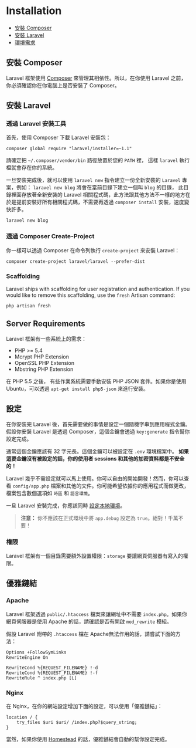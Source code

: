 # Installation

- [安裝 Composer](#install-composer)
- [安裝 Laravel](#install-laravel)
- [環境需求](#server-requirements)

<a name="install-composer"></a>
## 安裝 Composer

Laravel 框架使用 [Composer](http://getcomposer.org) 來管理其相依性。所以，在你使用 Laravel 之前，你必須確認你在你電腦上是否安裝了 Composer。

<a name="install-laravel"></a>
## 安裝 Laravel

### 透過 Laravel 安裝工具

首先，使用 Composer 下載 Laravel 安裝包：

	composer global require "laravel/installer=~1.1"

請確定把 `~/.composer/vendor/bin` 路徑放置於您的 `PATH` 裡， 這樣 `laravel` 執行檔就會存在你的系統。

一旦安裝完成後，就可以使用 `laravel new` 指令建立一份全新安裝的 `Laravel` 專案，例如： `laravel new blog` 將會在當前目錄下建立一個叫 `blog` 的目錄， 此目錄裡面存放著全新安裝的 Laravel 相關程式碼，此方法跟其他方法不一樣的地方在於是提前安裝好所有相關程式碼，不需要再透過 `composer install` 安裝，速度變快許多。

	laravel new blog

### 透過 Composer Create-Project

你一樣可以透過 Composer 在命令列執行 `create-project` 來安裝 Laravel：

	composer create-project laravel/laravel --prefer-dist

### Scaffolding

Laravel ships with scaffolding for user registration and authentication. If you would like to remove this scaffolding, use the `fresh` Artisan command:

	php artisan fresh

<a name="server-requirements"></a>
## Server Requirements

Laravel 框架有一些系統上的需求：

- PHP >= 5.4
- Mcrypt PHP Extension
- OpenSSL PHP Extension
- Mbstring PHP Extension

在 PHP 5.5 之後， 有些作業系統需要手動安裝 PHP JSON 套件。如果你是使用 Ubuntu，可以透過 `apt-get install php5-json` 來進行安裝。

<a name="configuration"></a>
## 設定

在你安裝完 Laravel 後，首先需要做的事情是設定一個隨機字串到應用程式金鑰。假設你安裝 Laravel 是透過 Composer，這個金鑰會透過 `key:generate` 指令幫你設定完成。

通常這個金鑰應該有 32 字元長。這個金鑰可以被設定在 `.env` 環境檔案中。 **如果這要金鑰沒有被設定的話，你的使用者 sessions 和其他的加密資料都是不安全的！**

Laravel 幾乎不需設定就可以馬上使用。你可以自由的開始開發！然而，你可以查看 `config/app.php` 檔案和其他的文件。你可能希望依據你的應用程式而做更改，檔案包含數個選項如 `時區` 和 `語言環境`。

一旦 Laravel 安裝完成，你應該同時 [設定本地環境](/docs/5.0/configuration#environment-configuration)。

> **注意：** 你不應該在正式環境中將 `app.debug` 設定為 `true`。絕對！千萬不要！

<a name="permissions"></a>
### 權限

Laravel 框架有一個目錄需要額外設置權限：`storage` 要讓網頁伺服器有寫入的權限。

<a name="pretty-urls"></a>
## 優雅鏈結

### Apache

Laravel 框架透過 `public/.htaccess` 檔案來讓網址中不需要 `index.php`。如果你網頁伺服器是使用 Apache 的話，請確認是否有開啟 `mod_rewrite` 模組。

假設 Laravel 附帶的 `.htaccess` 檔在 Apache無法作用的話，請嘗試下面的方法：

	Options +FollowSymLinks
	RewriteEngine On

	RewriteCond %{REQUEST_FILENAME} !-d
	RewriteCond %{REQUEST_FILENAME} !-f
	RewriteRule ^ index.php [L]

### Nginx

在 Nginx，在你的網站設定增加下面的設定，可以使用「優雅鏈結」：

    location / {
        try_files $uri $uri/ /index.php?$query_string;
    }

當然，如果你使用 [Homestead](/docs/5.0/homestead) 的話，優雅鏈結會自動的幫你設定完成。
